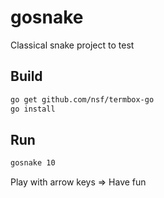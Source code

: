 # gosnake
Classical snake project to test 

## Build
```sh
go get github.com/nsf/termbox-go  
go install
```
## Run
```sh
gosnake 10
```

Play with arrow keys => Have fun
